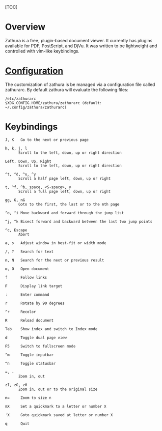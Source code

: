 [TOC]

# Overview
Zathura is a free, plugin-based document viewer. It currently has plugins available for PDF, PostScript, and DjVu. It was written to be lightweight and controlled with vim-like keybindings.

# [Configuration](https://pwmt.org/projects/zathura/documentation/)
The customization of zathura is be managed via a configuration file called zathurarc. By default zathura will evaluate the following files:

	/etc/zathurarc
	$XDG_CONFIG_HOME/zathura/zathurarc (default: ~/.config/zathura/zathurarc)

# Keybindings
	J, K   Go to the next or previous page

	h, k, j, l
	      Scroll to the left, down, up or right direction

	Left, Down, Up, Right
	      Scroll to the left, down, up or right direction

	^t, ^d, ^u, ^y
	      Scroll a half page left, down, up or right

	t, ^f, ^b, space, <S-space>, y
	      Scroll a full page left, down, up or right

	gg, G, nG
	      Goto to the first, the last or to the nth page

	^o, ^i Move backward and forward through the jump list

	^j, ^k Bisect forward and backward between the last two jump points

	^c, Escape
	      Abort

	a, s   Adjust window in best-fit or width mode

	/, ?   Search for text

	n, N   Search for the next or previous result

	o, O   Open document

	f      Follow links

	F      Display link target

	:      Enter command

	r      Rotate by 90 degrees

	^r     Recolor

	R      Reload document

	Tab    Show index and switch to Index mode

	d      Toggle dual page view

	F5     Switch to fullscreen mode

	^m     Toggle inputbar

	^n     Toggle statusbar

	=, -
	      Zoom in, out

	zI, zO, z0
	      Zoom in, out or to the original size

	n=     Zoom to size n

	mX     Set a quickmark to a letter or number X

	'X     Goto quickmark saved at letter or number X

	q      Quit
